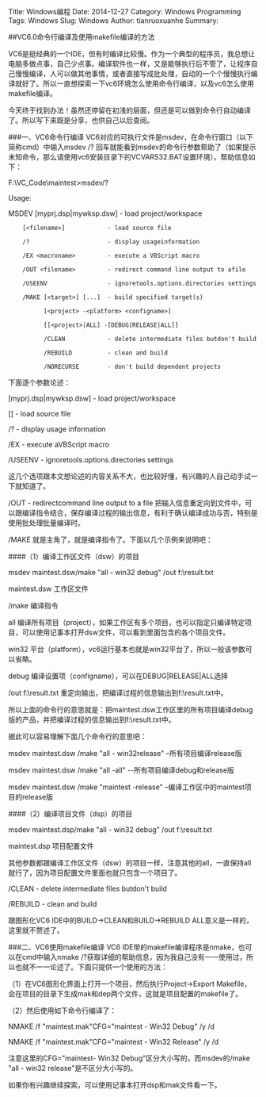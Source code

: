 Title: Windows编程 
Date: 2014-12-27 
Category: Windows Programming 
Tags: Windows 
Slug: Windows
Author: tianruoxuanhe
Summary:

##VC6.0命令行编译及使用makefile编译的方法

VC6是挺经典的一个IDE，但有时编译比较慢。作为一个典型的程序员，我总想让电脑多做点事，自己少点事。编译软件也一样，又是能够执行后不管了，让程序自己慢慢编译，人可以做其他事情，或者直接写成批处理，自动的一个个慢慢执行编译就好了。所以一直想探索一下vc6环境怎么使用命令行编译，以及vc6怎么使用makefile编译。

今天终于找到办法！虽然还停留在初浅的层面，但还是可以做到命令行自动编译了。所以写下来既是分享，也供自己以后查阅。

###一、VC6命令行编译
VC6对应的可执行文件是msdev，在命令行窗口（以下简称cmd）中输入msdev /? 回车就能看到msdev的命令行参数帮助了（如果提示未知命令，那么请使用vc6安装目录下的VCVARS32.BAT设置环境）。帮助信息如下：

F:\VC_Code\maintest>msdev/?

Usage:

  MSDEV [myprj.dsp|mywksp.dsw]  - load project/workspace

        [<filename>]            - load source file

        /?                      - display usageinformation

        /EX <macroname>         - execute a VBScript macro

        /OUT <filename>         - redirect command line output to afile

        /USEENV                 - ignoretools.options.directories settings

        /MAKE [<target>] [...]  - build specified target(s)

              [<project> -<platform> <configname>]

              [[<project>|ALL] -[DEBUG|RELEASE|ALL]]

              /CLEAN            - delete intermediate files butdon't build

              /REBUILD          - clean and build

              /NORECURSE        - don't build dependent projects

 

下面逐个参数论述：

[myprj.dsp|mywksp.dsw]  - load project/workspace

[<filename>]            - load source file

/?                      - display usage information

/EX<macroname>         - execute aVBScript macro

/USEENV                 - ignoretools.options.directories settings

这几个选项跟本文想论述的内容关系不大，也比较好懂，有兴趣的人自己动手试一下就知道了。

/OUT<filename>         - redirectcommand line output to a file 把输入信息重定向到文件中，可以跟编译指令结合，保存编译过程的输出信息，有利于确认编译成功与否，特别是使用批处理批量编译时。

/MAKE 就是主角了，就是编译指令了。下面以几个示例来说明吧：

####（1）编译工作区文件（dsw）的项目

msdev maintest.dsw/make "all - win32 debug" /out f:\result.txt

maintest.dsw 工作区文件

/make 编译指令

all 编译所有项目（project），如果工作区有多个项目，也可以指定只编译特定项目，可以使用记事本打开dsw文件，可以看到里面包含的各个项目文件。

win32 平台（platform），vc6运行基本也就是win32平台了，所以一般该参数可以省略。

debug 编译设置项（configname），可以在DEBUG|RELEASE|ALL选择

/out f:\result.txt 重定向输出，把编译过程的信息输出到f:\result.txt中。

所以上面的命令行的意思就是：把maintest.dsw工作区里的所有项目编译debug版的产品，并把编译过程的信息输出到f:\result.txt中。

据此可以容易理解下面几个命令行的意思吧：

msdev maintest.dsw /make "all - win32release"  –所有项目编译release版

msdev maintest.dsw /make "all -all"  --所有项目编译debug和release版

msdev maintest.dsw /make "maintest -release" –编译工作区中的maintest项目的release版

####（2）编译项目文件（dsp）的项目

msdev maintest.dsp/make "all - win32 debug" /out f:\result.txt

maintest.dsp 项目配置文件

其他参数都跟编译工作区文件（dsw）的项目一样，注意其他的all，一直保持all就行了，因为项目配置文件里面也就只包含一个项目了。

/CLEAN            - delete intermediate files butdon't build

/REBUILD          - clean and build

跟图形化VC6 IDE中的BUILD->CLEAN和BUILD->REBUILD ALL意义是一样的，这里就不赘述了。

###二、VC6使用makefile编译
VC6 IDE带的makefile编译程序是nmake，也可以在cmd中输入nmake /?获取详细的帮助信息，因为我自己没有一一使用过，所以也就不一一论述了。下面只提供一个使用的方法：

（1）在VC6图形化界面上打开一个项目，然后执行Project->Export Makefile，会在项目的目录下生成mak和dep两个文件，这就是项目配置的makefile了。

（2）然后使用如下命令行编译了：

NMAKE /f "maintest.mak"CFG="maintest - Win32 Debug" /y /d

NMAKE /f "maintest.mak"CFG="maintest - Win32 Release" /y /d

注意这里的CFG="maintest- Win32 Debug"区分大小写的，而msdev的/make "all - win32 release"是不区分大小写的。

如果你有兴趣继续探索，可以使用记事本打开dsp和mak文件看一下。